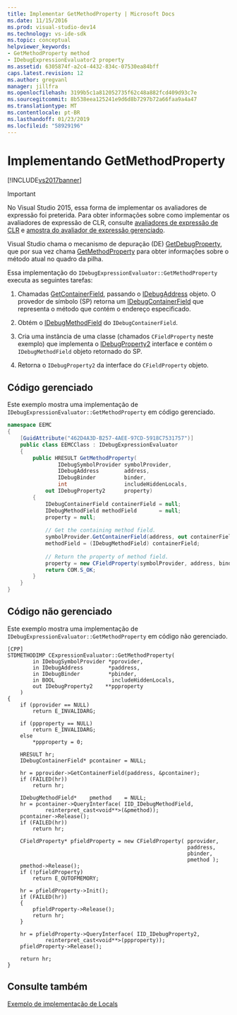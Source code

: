 ```yaml
---
title: Implementar GetMethodProperty | Microsoft Docs
ms.date: 11/15/2016
ms.prod: visual-studio-dev14
ms.technology: vs-ide-sdk
ms.topic: conceptual
helpviewer_keywords:
- GetMethodProperty method
- IDebugExpressionEvaluator2 property
ms.assetid: 6305874f-a2c4-4432-834c-07530ea84bff
caps.latest.revision: 12
ms.author: gregvanl
manager: jillfra
ms.openlocfilehash: 3199b5c1a812052735f62c48a882fcd409d93c7e
ms.sourcegitcommit: 8b538eea125241e9d6d8b7297b72a66faa9a4a47
ms.translationtype: MT
ms.contentlocale: pt-BR
ms.lasthandoff: 01/23/2019
ms.locfileid: "58929196"
---
```

# <a name="implementing-getmethodproperty"></a>Implementando GetMethodProperty
[!INCLUDE[vs2017banner](../../includes/vs2017banner.md)]

> [!IMPORTANT]
>  No Visual Studio 2015, essa forma de implementar os avaliadores de expressão foi preterida. Para obter informações sobre como implementar os avaliadores de expressão de CLR, consulte [avaliadores de expressão de CLR](https://github.com/Microsoft/ConcordExtensibilitySamples/wiki/CLR-Expression-Evaluators) e [amostra do avaliador de expressão gerenciado](https://github.com/Microsoft/ConcordExtensibilitySamples/wiki/Managed-Expression-Evaluator-Sample).  
  
 Visual Studio chama o mecanismo de depuração (DE) [GetDebugProperty](../../extensibility/debugger/reference/idebugstackframe2-getdebugproperty.md), que por sua vez chama [GetMethodProperty](../../extensibility/debugger/reference/idebugexpressionevaluator-getmethodproperty.md) para obter informações sobre o método atual no quadro da pilha.  
  
 Essa implementação do `IDebugExpressionEvaluator::GetMethodProperty` executa as seguintes tarefas:  
  
1.  Chamadas [GetContainerField](../../extensibility/debugger/reference/idebugsymbolprovider-getcontainerfield.md), passando o [IDebugAddress](../../extensibility/debugger/reference/idebugaddress.md) objeto. O provedor de símbolo (SP) retorna um [IDebugContainerField](../../extensibility/debugger/reference/idebugcontainerfield.md) que representa o método que contém o endereço especificado.  
  
2.  Obtém o [IDebugMethodField](../../extensibility/debugger/reference/idebugmethodfield.md) do `IDebugContainerField`.  
  
3.  Cria uma instância de uma classe (chamados `CFieldProperty` neste exemplo) que implementa o [IDebugProperty2](../../extensibility/debugger/reference/idebugproperty2.md) interface e contém o `IDebugMethodField` objeto retornado do SP.  
  
4.  Retorna o `IDebugProperty2` da interface do `CFieldProperty` objeto.  
  
## <a name="managed-code"></a>Código gerenciado  
 Este exemplo mostra uma implementação de `IDebugExpressionEvaluator::GetMethodProperty` em código gerenciado.  
  
```csharp  
namespace EEMC  
{  
    [GuidAttribute("462D4A3D-B257-4AEE-97CD-5918C7531757")]  
    public class EEMCClass : IDebugExpressionEvaluator  
    {  
        public HRESULT GetMethodProperty(  
                IDebugSymbolProvider symbolProvider,  
                IDebugAddress        address,  
                IDebugBinder         binder,  
                int                  includeHiddenLocals,  
            out IDebugProperty2      property)   
        {  
            IDebugContainerField containerField = null;  
            IDebugMethodField methodField       = null;  
            property = null;  
  
            // Get the containing method field.  
            symbolProvider.GetContainerField(address, out containerField);  
            methodField = (IDebugMethodField) containerField;  
  
            // Return the property of method field.  
            property = new CFieldProperty(symbolProvider, address, binder, methodField);  
            return COM.S_OK;  
        }  
    }  
}  
```  
  
## <a name="unmanaged-code"></a>Código não gerenciado  
 Este exemplo mostra uma implementação de `IDebugExpressionEvaluator::GetMethodProperty` em código não gerenciado.  
  
```  
[CPP]  
STDMETHODIMP CExpressionEvaluator::GetMethodProperty(  
        in IDebugSymbolProvider *pprovider,  
        in IDebugAddress        *paddress,  
        in IDebugBinder         *pbinder,  
        in BOOL                  includeHiddenLocals,  
        out IDebugProperty2    **ppproperty  
    )  
{  
    if (pprovider == NULL)  
        return E_INVALIDARG;  
  
    if (ppproperty == NULL)  
        return E_INVALIDARG;  
    else  
        *ppproperty = 0;  
  
    HRESULT hr;  
    IDebugContainerField* pcontainer = NULL;  
  
    hr = pprovider->GetContainerField(paddress, &pcontainer);  
    if (FAILED(hr))  
        return hr;  
  
    IDebugMethodField*    pmethod    = NULL;  
    hr = pcontainer->QueryInterface( IID_IDebugMethodField,  
            reinterpret_cast<void**>(&pmethod));  
    pcontainer->Release();  
    if (FAILED(hr))  
        return hr;  
  
    CFieldProperty* pfieldProperty = new CFieldProperty( pprovider,  
                                                         paddress,  
                                                         pbinder,  
                                                         pmethod );  
    pmethod->Release();  
    if (!pfieldProperty)  
        return E_OUTOFMEMORY;  
  
    hr = pfieldProperty->Init();  
    if (FAILED(hr))  
    {  
        pfieldProperty->Release();  
        return hr;  
    }  
  
    hr = pfieldProperty->QueryInterface( IID_IDebugProperty2,  
            reinterpret_cast<void**>(ppproperty));  
    pfieldProperty->Release();  
  
    return hr;  
}  
```  
  
## <a name="see-also"></a>Consulte também  
 [Exemplo de implementação de Locals](../../extensibility/debugger/sample-implementation-of-locals.md)
